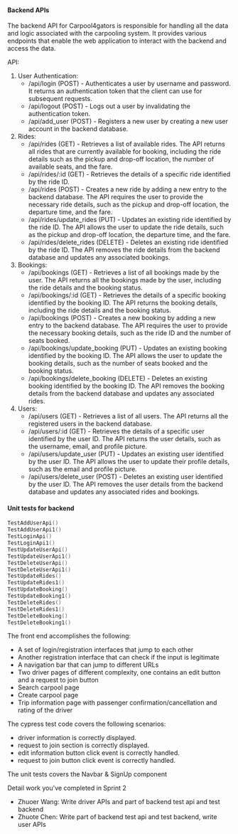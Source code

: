 #### Backend APIs

The backend API for Carpool4gators is responsible for handling all the data and logic associated with the carpooling system. It provides various endpoints that enable the web application to interact with the backend and access the data.

API:

1. User Authentication:
   - /api/login (POST) - Authenticates a user by username and password. It returns an authentication token that the client can use for subsequent requests.
   - /api/logout (POST) - Logs out a user by invalidating the authentication token.
   - /api/add_user (POST) - Registers a new user by creating a new user account in the backend database.
2. Rides:
   - /api/rides (GET) - Retrieves a list of available rides. The API returns all rides that are currently available for booking, including the ride details such as the pickup and drop-off location, the number of available seats, and the fare.
   - /api/rides/:id (GET) - Retrieves the details of a specific ride identified by the ride ID.
   - /api/rides (POST) - Creates a new ride by adding a new entry to the backend database. The API requires the user to provide the necessary ride details, such as the pickup and drop-off location, the departure time, and the fare.
   - /api/rides/update_rides (PUT) - Updates an existing ride identified by the ride ID. The API allows the user to update the ride details, such as the pickup and drop-off location, the departure time, and the fare.
   - /api/rides/delete_rides (DELETE) - Deletes an existing ride identified by the ride ID. The API removes the ride details from the backend database and updates any associated bookings.
3. Bookings:
   - /api/bookings (GET) - Retrieves a list of all bookings made by the user. The API returns all the bookings made by the user, including the ride details and the booking status.
   - /api/bookings/:id (GET) - Retrieves the details of a specific booking identified by the booking ID. The API returns the booking details, including the ride details and the booking status.
   - /api/bookings (POST) - Creates a new booking by adding a new entry to the backend database. The API requires the user to provide the necessary booking details, such as the ride ID and the number of seats booked.
   - /api/bookings/update_booking (PUT) - Updates an existing booking identified by the booking ID. The API allows the user to update the booking details, such as the number of seats booked and the booking status.
   - /api/bookings/delete_booking (DELETE) - Deletes an existing booking identified by the booking ID. The API removes the booking details from the backend database and updates any associated rides.
4. Users:
   - /api/users (GET) - Retrieves a list of all users. The API returns all the registered users in the backend database.
   - /api/users/:id (GET) - Retrieves the details of a specific user identified by the user ID. The API returns the user details, such as the username, email, and profile picture.
   - /api/users/update_user (PUT) - Updates an existing user identified by the user ID. The API allows the user to update their profile details, such as the email and profile picture.
   - /api/users/delete_user (POST) - Deletes an existing user identified by the user ID. The API removes the user details from the backend database and updates any associated rides and bookings.



#### Unit tests for backend

```go
TestAddUserApi()
TestAddUserApi1()
TestLoginApi()
TestLoginApi1()
TestUpdateUserApi()
TestUpdateUserApi1()
TestDeleteUserApi()
TestDeleteUserApi1()
TestUpdateRides()
TestUpdateRides1()
TestUpdateBooking()
TestUpdateBooking1()
TestDeleteRides()
TestDeleteRides1()
TestDeleteBooking()
TestDeleteBooking1()
```

The front end accomplishes the following:

- A set of login/registration interfaces that jump to each other
- Another registration interface that can check if the input is legitimate
- A navigation bar that can jump to different URLs
- Two driver pages of different complexity, one contains an edit button and a request to join button
- Search carpool page
- Create carpool page
- Trip information page with passenger confirmation/cancellation and rating of the driver

The cypress test code covers the following scenarios:

-  driver information is correctly displayed.
-  request to join section is correctly displayed.
-  edit information button click event is correctly handled.
-  request to join button click event is correctly handled.

The unit tests covers the Navbar & SignUp component

Detail work you've completed in Sprint 2
- Zhuoer Wang: Write driver APIs and part of backend test api and test backend
- Zhuote Chen: Write part of backend test api and test backend, write user APIs
